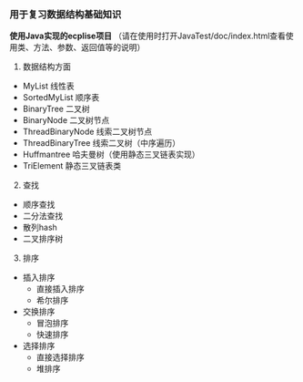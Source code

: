 ### 用于复习数据结构基础知识
**使用Java实现的ecplise项目**
（请在使用时打开JavaTest/doc/index.html查看使用类、方法、参数、返回值等的说明）
1. 数据结构方面
* MyList 线性表
* SortedMyList 顺序表
* BinaryTree 二叉树
* BinaryNode 二叉树节点
* ThreadBinaryNode 线索二叉树节点
* ThreadBinaryTree 线索二叉树（中序遍历）
* Huffmantree 哈夫曼树（使用静态三叉链表实现）
* TriElement 静态三叉链表类
2. 查找
* 顺序查找
* 二分法查找
* 散列hash
* 二叉排序树
3. 排序
* 插入排序
  * 直接插入排序
  * 希尔排序
* 交换排序
  * 冒泡排序
  * 快速排序
* 选择排序
  * 直接选择排序
  * 堆排序
